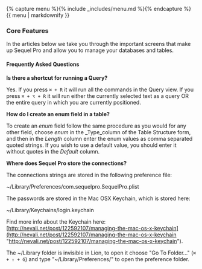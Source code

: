 {% capture menu %}{% include _includes/menu.md %}{% endcapture %}
{{ menu | markdownify }}

### Core Features

In the articles below we take you through the important screens that make up Sequel Pro and allow you to manage your databases and tables.

#### Frequently Asked Questions

**Is there a shortcut for running a Query?**

Yes.
If you press `⌘ + R` it will run all the commands in the Query view.
If you press `⌘ + ⌥ + R` it will run either the currently selected text as a query OR the entire query in which you are currently positioned.

**How do I create an enum field in a table?**

To create an _enum_ field follow the same procedure as you would for any other field, choose _enum_ in the _Type_column of the Table Structure form, and then in the _Length_ column enter the enum values as comma separated quoted strings. If you wish to use a default value, you should enter it without quotes in the _Default_ column.

**Where does Sequel Pro store the connections?**

The connections strings are stored in the following preference file:

~/Library/Preferences/com.sequelpro.SequelPro.plist

The passwords are stored in the Mac OSX Keychain, which is stored here:

~/Library/Keychains/login.keychain

Find more info about the Keychain here: [http://nevali.net/post/122592107/managing-the-mac-os-x-keychain](http://nevali.net/post/122592107/managing-the-mac-os-x-keychain "http://nevali.net/post/122592107/managing-the-mac-os-x-keychain").

The ~/Library folder is invisible in Lion, to open it choose "Go To Folder…" (`⌘ + ⇧ + G`) and type "~/Library/Preferences/" to open the preference folder.

<!--
## Articles

-   [Structure View](https://sequelpro.com/docs/ref/docs/ref/core-features/structure)
-   [Content View](https://sequelpro.com/docs/ref/docs/ref/core-features/content)
-   [Relations View](https://sequelpro.com/docs/ref/docs/ref/core-features/relations)
-   [Table Info View](https://sequelpro.com/docs/ref/docs/ref/core-features/table-info)
-   [Query View](https://sequelpro.com/docs/ref/docs/ref/core-features/query)
-   [Navigator](https://sequelpro.com/docs/ref/docs/ref/core-features/navigator)
-   [Working with Query Favorites](https://sequelpro.com/docs/ref/docs/ref/core-features/query-favourites)
-   [URL Scheme](https://sequelpro.com/docs/ref/docs/url-scheme)
-->
